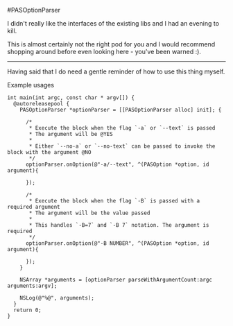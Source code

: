 #PASOptionParser

I didn't really like the interfaces of the existing libs and I had an evening to kill.

This is almost certainly not the right pod for you and I would recommend shopping around before even looking here - you've been warned :).

---

Having said that I do need a gentle reminder of how to use this thing myself.

Example usages

```
int main(int argc, const char * argv[]) {
  @autoreleasepool {
    PASOptionParser *optionParser = [[PASOptionParser alloc] init]; {
      
      /*
       * Execute the block when the flag `-a` or `--text` is passed
       * The argument will be @YES
       *
       * Either `--no-a` or `--no-text` can be passed to invoke the block with the argument @NO
       */
      optionParser.onOption(@"-a/--text", ^(PASOption *option, id argument){
        
      });
      
      /*
       * Execute the block when the flag `-B` is passed with a required argument
       * The argument will be the value passed
       *
       * This handles `-B=7` and `-B 7` notation. The argument is required
       */
      optionParser.onOption(@"-B NUMBER", ^(PASOption *option, id argument){
        
      });
    }
    
    NSArray *arguments = [optionParser parseWithArgumentCount:argc arguments:argv];
		
    NSLog(@"%@", arguments);
  }
  return 0;
}
```